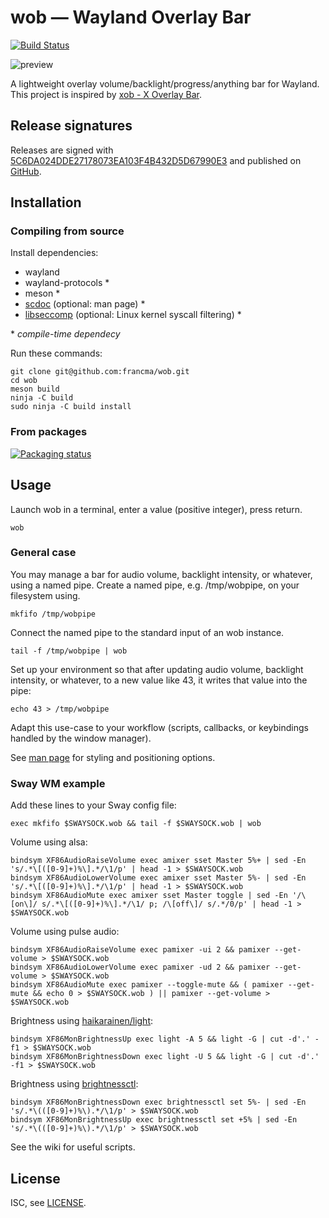# wob — Wayland Overlay Bar

[![Build Status](https://travis-ci.com/francma/wob.svg?branch=master)](https://travis-ci.com/francma/wob)

![preview](https://martinfranc.eu/wob-preview.svg)

A lightweight overlay volume/backlight/progress/anything bar for Wayland. This project is inspired by [xob - X Overlay Bar](https://github.com/florentc/xob).

## Release signatures

Releases are signed with [5C6DA024DDE27178073EA103F4B432D5D67990E3](https://keys.openpgp.org/vks/v1/by-fingerprint/5C6DA024DDE27178073EA103F4B432D5D67990E3) and published on [GitHub](https://github.com/francma/wob/releases).

## Installation

### Compiling from source

Install dependencies:

- wayland
- wayland-protocols \*
- meson \*
- [scdoc](https://git.sr.ht/~sircmpwn/scdoc) (optional: man page) \*
- [libseccomp](https://github.com/seccomp/libseccomp) (optional: Linux kernel syscall filtering) \*

\* _compile-time dependecy_

Run these commands:

```
git clone git@github.com:francma/wob.git
cd wob
meson build
ninja -C build
sudo ninja -C build install
```

### From packages

[![Packaging status](https://repology.org/badge/tiny-repos/wob.svg)](https://repology.org/project/wob/versions)

## Usage

Launch wob in a terminal, enter a value (positive integer), press return.

```
wob
```

### General case

You may manage a bar for audio volume, backlight intensity, or whatever, using a named pipe. Create a named pipe, e.g. /tmp/wobpipe, on your filesystem using.

```
mkfifo /tmp/wobpipe
```

Connect the named pipe to the standard input of an wob instance.

```
tail -f /tmp/wobpipe | wob
```

Set up your environment so that after updating audio volume, backlight intensity, or whatever, to a new value like 43, it writes that value into the pipe:

```
echo 43 > /tmp/wobpipe
```

Adapt this use-case to your workflow (scripts, callbacks, or keybindings handled by the window manager).

See [man page](https://github.com/francma/wob/blob/master/wob.1.scd) for styling and positioning options.

### Sway WM example

Add these lines to your Sway config file:

```
exec mkfifo $SWAYSOCK.wob && tail -f $SWAYSOCK.wob | wob
```

Volume using alsa:

```
bindsym XF86AudioRaiseVolume exec amixer sset Master 5%+ | sed -En 's/.*\[([0-9]+)%\].*/\1/p' | head -1 > $SWAYSOCK.wob
bindsym XF86AudioLowerVolume exec amixer sset Master 5%- | sed -En 's/.*\[([0-9]+)%\].*/\1/p' | head -1 > $SWAYSOCK.wob
bindsym XF86AudioMute exec amixer sset Master toggle | sed -En '/\[on\]/ s/.*\[([0-9]+)%\].*/\1/ p; /\[off\]/ s/.*/0/p' | head -1 > $SWAYSOCK.wob
```

Volume using pulse audio:

```
bindsym XF86AudioRaiseVolume exec pamixer -ui 2 && pamixer --get-volume > $SWAYSOCK.wob
bindsym XF86AudioLowerVolume exec pamixer -ud 2 && pamixer --get-volume > $SWAYSOCK.wob
bindsym XF86AudioMute exec pamixer --toggle-mute && ( pamixer --get-mute && echo 0 > $SWAYSOCK.wob ) || pamixer --get-volume > $SWAYSOCK.wob
```

Brightness using [haikarainen/light](https://github.com/haikarainen/light):

```
bindsym XF86MonBrightnessUp exec light -A 5 && light -G | cut -d'.' -f1 > $SWAYSOCK.wob
bindsym XF86MonBrightnessDown exec light -U 5 && light -G | cut -d'.' -f1 > $SWAYSOCK.wob
```

Brightness using [brightnessctl](https://github.com/Hummer12007/brightnessctl):

```
bindsym XF86MonBrightnessDown exec brightnessctl set 5%- | sed -En 's/.*\(([0-9]+)%\).*/\1/p' > $SWAYSOCK.wob
bindsym XF86MonBrightnessUp exec brightnessctl set +5% | sed -En 's/.*\(([0-9]+)%\).*/\1/p' > $SWAYSOCK.wob
```

See the wiki for useful scripts.

## License

ISC, see [LICENSE](/LICENSE).
